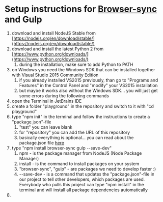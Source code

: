 # Setup instructions for [Browser-sync](https://www.browsersync.io/) and Gulp
1. download and install NodeJS Stable from [https://nodejs.org/en/download/stable/](https://nodejs.org/en/download/stable/)
2. download and install the latest Python 2 from [https://www.python.org/downloads/](https://www.python.org/downloads/)
    1. during the installation, make sure to add Python to PATH
3. on Windows you need the Windows SDK that can be installed together with Visual Studio 2015 Community Edition
    1. if you already installed VS2015 previously, than go to "Programs and Features" in the Control Panel and "modify" your VS2015 installation
    2. but maybe it works also without the Windows SDK... you will just get some errors during the following commands
4. open the Terminal in JetBrains IDE
5. create a folder "playground" in the repository and switch to it with "cd playground"
6. type "npm init" in the terminal and follow the instructions to create a "package.json"-file
    1. "test" you can leave blank
    2. for "repository" you can add the URL of this repository
    3. basically everything is optional... you can read about the package.json file [here](https://docs.npmjs.com/files/package.json)
7. type "npm install browser-sync gulp --save-dev"
    1. npm - is the package manager from NodeJS (Node Package Manager)
    2. install - is the command to install packages on your system
    3. "browser-sync", "gulp" - are packages we need to develop faster :)
    4. --save-dev - is a command that updates the "package.json"-file in our project to tell other developers, which packages are used. Everybody who pulls this project can type "npm install" in the terminal and will install all package dependencies automatically
8. 
